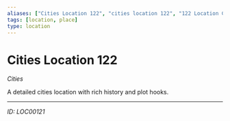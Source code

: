 ```yaml
---
aliases: ["Cities Location 122", "cities location 122", "122 Location Cities"]
tags: [location, place]
type: location
---
```


# Cities Location 122

*Cities*

A detailed cities location with rich history and plot hooks.

---
*ID: LOC00121*